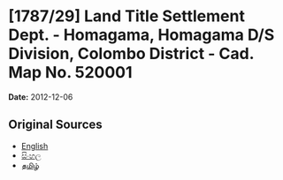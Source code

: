 # [1787/29] Land Title Settlement Dept. - Homagama, Homagama D/S Division, Colombo District - Cad. Map No. 520001

**Date:** 2012-12-06

## Original Sources

- [English](https://documents.gov.lk/view/extra-gazettes/2012/12/1787-29_E.pdf)
- [සිංහල](https://documents.gov.lk/view/extra-gazettes/2012/12/1787-29_S.pdf)
- [தமிழ்](https://documents.gov.lk/view/extra-gazettes/2012/12/1787-29_T.pdf)
